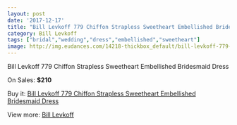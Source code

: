 ```yaml
---
layout: post
date: '2017-12-17'
title: "Bill Levkoff 779 Chiffon Strapless Sweetheart Embellished Bridesmaid Dress"
category: Bill Levkoff
tags: ["bridal","wedding","dress","embellished","sweetheart"]
image: http://img.eudances.com/14218-thickbox_default/bill-levkoff-779-chiffon-strapless-sweetheart-embellished-bridesmaid-dress.jpg
---
```

Bill Levkoff 779 Chiffon Strapless Sweetheart Embellished Bridesmaid Dress

On Sales: **$210**
<a href="https://www.eudances.com/en/bill-levkoff/4268-bill-levkoff-779-chiffon-strapless-sweetheart-embellished-bridesmaid-dress.html"><amp-img layout="responsive" width="600" height="600" src="//img.eudances.com/14218-thickbox_default/bill-levkoff-779-chiffon-strapless-sweetheart-embellished-bridesmaid-dress.jpg" alt="Bill Levkoff 779 Chiffon Strapless Sweetheart Embellished Bridesmaid Dress 0" /></a>
<a href="https://www.eudances.com/en/bill-levkoff/4268-bill-levkoff-779-chiffon-strapless-sweetheart-embellished-bridesmaid-dress.html"><amp-img layout="responsive" width="600" height="600" src="//img.eudances.com/14219-thickbox_default/bill-levkoff-779-chiffon-strapless-sweetheart-embellished-bridesmaid-dress.jpg" alt="Bill Levkoff 779 Chiffon Strapless Sweetheart Embellished Bridesmaid Dress 1" /></a>

Buy it: [Bill Levkoff 779 Chiffon Strapless Sweetheart Embellished Bridesmaid Dress](https://www.eudances.com/en/bill-levkoff/4268-bill-levkoff-779-chiffon-strapless-sweetheart-embellished-bridesmaid-dress.html "Bill Levkoff 779 Chiffon Strapless Sweetheart Embellished Bridesmaid Dress")

View more: [Bill Levkoff](https://www.eudances.com/en/57-bill-levkoff "Bill Levkoff")